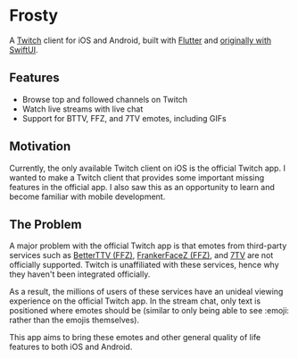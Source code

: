 # Frosty

A [Twitch](https://www.twitch.tv/) client for iOS and Android, built with [Flutter](https://flutter.dev/) and [originally with SwiftUI](https://github.com/tommyxchow/frosty-swiftui).

## Features

- Browse top and followed channels on Twitch
- Watch live streams with live chat
- Support for BTTV, FFZ, and 7TV emotes, including GIFs

## Motivation

Currently, the only available Twitch client on iOS is the official Twitch app. I wanted to make a Twitch client that provides some important missing features in the official app. I also saw this as an opportunity to learn and become familiar with mobile development.

## The Problem

A major problem with the official Twitch app is that emotes from third-party services such as [BetterTTV (FFZ)](https://chrome.google.com/webstore/detail/betterttv/ajopnjidmegmdimjlfnijceegpefgped), [FrankerFaceZ (FFZ)](https://chrome.google.com/webstore/detail/frankerfacez/fadndhdgpmmaapbmfcknlfgcflmmmieb), and [7TV](https://chrome.google.com/webstore/detail/7tv/ammjkodgmmoknidbanneddgankgfejfh) are not officially supported. Twitch is unaffiliated with these services, hence why they haven't been integrated officially.

As a result, the millions of users of these services have an unideal viewing experience on the official Twitch app. In the stream chat, only text is positioned where emotes should be (similar to only being able to see :emoji: rather than the emojis themselves).

This app aims to bring these emotes and other general quality of life features to both iOS and Android.
